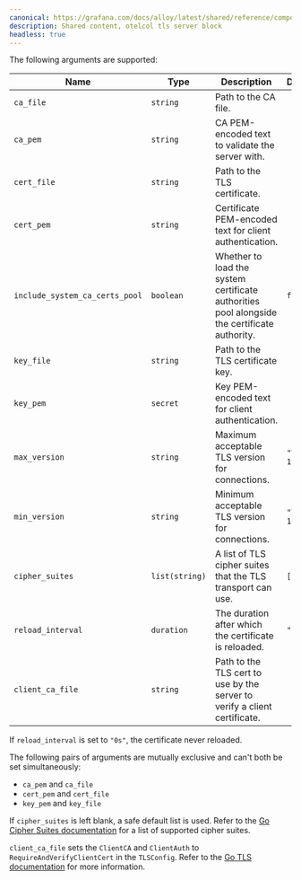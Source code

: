```yaml
---
canonical: https://grafana.com/docs/alloy/latest/shared/reference/components/otelcol-tls-server-block/
description: Shared content, otelcol tls server block
headless: true
---
```


The following arguments are supported:

Name                           | Type           | Description                                                                                  | Default     | Required
-------------------------------|----------------|----------------------------------------------------------------------------------------------|-------------|---------
`ca_file`                      | `string`       | Path to the CA file.                                                                         |             | no
`ca_pem`                       | `string`       | CA PEM-encoded text to validate the server with.                                             |             | no
`cert_file`                    | `string`       | Path to the TLS certificate.                                                                 |             | no
`cert_pem`                     | `string`       | Certificate PEM-encoded text for client authentication.                                      |             | no
`include_system_ca_certs_pool` | `boolean`      | Whether to load the system certificate authorities pool alongside the certificate authority. | `false`     | no
`key_file`                     | `string`       | Path to the TLS certificate key.                                                             |             | no
`key_pem`                      | `secret`       | Key PEM-encoded text for client authentication.                                              |             | no
`max_version`                  | `string`       | Maximum acceptable TLS version for connections.                                              | `"TLS 1.3"` | no
`min_version`                  | `string`       | Minimum acceptable TLS version for connections.                                              | `"TLS 1.2"` | no
`cipher_suites`                | `list(string)` | A list of TLS cipher suites that the TLS transport can use.                                  | `[]`        | no
`reload_interval`              | `duration`     | The duration after which the certificate is reloaded.                                        | `"0s"`      | no
`client_ca_file`               | `string`       | Path to the TLS cert to use by the server to verify a client certificate.                    |             | no

If `reload_interval` is set to `"0s"`, the certificate never reloaded.

The following pairs of arguments are mutually exclusive and can't both be set simultaneously:

* `ca_pem` and `ca_file`
* `cert_pem` and `cert_file`
* `key_pem` and `key_file`

If `cipher_suites` is left blank, a safe default list is used.
Refer to the [Go Cipher Suites documentation][golang-cipher-suites] for a list of supported cipher suites.

`client_ca_file` sets the `ClientCA` and `ClientAuth` to `RequireAndVerifyClientCert` in the `TLSConfig`. 
Refer to the [Go TLS documentation][golang-tls] for more information.

[golang-tls]: https://godoc.org/crypto/tls#Config
[golang-cipher-suites]: https://go.dev/src/crypto/tls/cipher_suites.go
